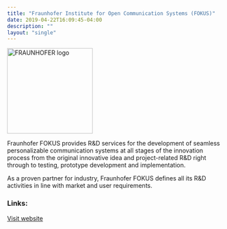 ```yaml
---
title: "Fraunhofer Institute for Open Communication Systems (FOKUS)"
date: 2019-04-22T16:09:45-04:00
description: ""
layout: "single"
---
```


<img src="http://openmobility.eclipse.org/images/members/fraunhofer-logo.png" width="200px" alt="FRAUNHOFER logo" style="pointer-events:none;">

<!--more-->

Fraunhofer FOKUS provides R&D services for the development of seamless personalizable communication systems at all stages of the innovation process from the original innovative idea and project-related R&D right through to testing, prototype development and implementation.

As a proven partner for industry, Fraunhofer FOKUS defines all its R&D activities in line with market and user requirements.

### Links:

<a href="https://www.fokus.fraunhofer.de/">Visit website</a>